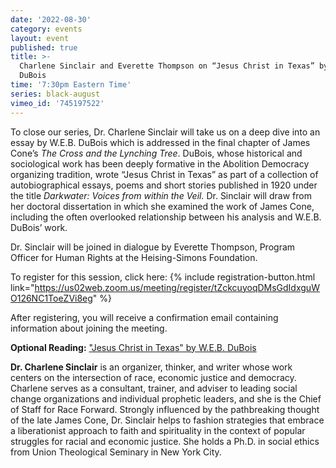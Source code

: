 ```yaml
---
date: '2022-08-30'
category: events
layout: event
published: true
title: >-
  Charlene Sinclair and Everette Thompson on “Jesus Christ in Texas” by W.E.B.
  DuBois
time: '7:30pm Eastern Time'
series: black-august
vimeo_id: '745197522'
---
```

To close our series, Dr. Charlene Sinclair will take us on a deep dive into an essay by W.E.B. DuBois which is addressed in the final chapter of James Cone’s _The Cross and the Lynching Tree_. DuBois, whose historical and sociological work has been deeply formative in the Abolition Democracy organizing tradition, wrote “Jesus Christ in Texas” as part of a collection of autobiographical essays, poems and short stories published in 1920 under the title _Darkwater: Voices from within the Veil._ Dr. Sinclair will draw from her doctoral dissertation in which she examined the work of James Cone, including the often overlooked relationship between his analysis and W.E.B. DuBois’ work.

Dr. Sinclair will be joined in dialogue by Everette Thompson, Program Officer for Human Rights at the Heising-Simons Foundation.

To register for this session, click here: {% include registration-button.html link="https://us02web.zoom.us/meeting/register/tZckcuyoqDMsGdIdxguWO126NC1ToeZVi8eg" %}

After registering, you will receive a confirmation email containing information about joining the meeting.

**Optional Reading:** ["Jesus Christ in Texas" by W.E.B. DuBois](https://www.gutenberg.org/files/15210/15210-h/15210-h.htm#Jesus_Christ_in_Texas)

**Dr. Charlene Sinclair** is an organizer, thinker, and writer whose work centers on the intersection of race, economic justice and democracy. Charlene serves as a consultant, trainer, and adviser to leading social change organizations and individual prophetic leaders, and she is the Chief of Staff for Race Forward. Strongly influenced by the pathbreaking thought of the late James Cone, Dr. Sinclair helps to fashion strategies that embrace a liberationist approach to faith and spirituality in the context of popular struggles for racial and economic justice. She holds a Ph.D. in social ethics from Union Theological Seminary in New York City.
